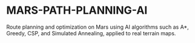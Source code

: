 # MARS-PATH-PLANNING-AI
Route planning and optimization on Mars using AI algorithms such as A*, Greedy, CSP, and Simulated Annealing, applied to real terrain maps.
